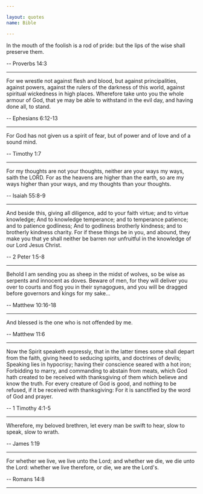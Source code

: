```yaml
---

layout: quotes 
name: Bible 

---
```


In the mouth of the foolish is a rod of pride: but the lips of the wise shall preserve them. <br>

-- Proverbs 14:3

---

For we wrestle not against flesh and blood, but against principalities, against powers, against the rulers of the darkness of this world, against spiritual wickedness in high places. Wherefore take unto you the whole armour of God, that ye may be able to withstand in the evil day, and having done all, to stand.<br>

-- Ephesians 6:12-13

---

For God has not given us a spirit of fear, but of power and of love and of a sound mind.<br>

-- Timothy 1:7 

---

For my thoughts are not your thoughts, neither are your ways my ways, saith the LORD. For as the heavens are higher than the earth, so are my ways higher than your ways, and my thoughts than your thoughts.

-- Isaiah 55:8-9

---

And beside this, giving all diligence, add to your faith virtue; and to virtue knowledge; And to knowledge temperance; and to temperance patience; and to patience godliness; And to godliness brotherly kindness; and to brotherly kindness charity. For if these things be in you, and abound, they make you that ye shall neither be barren nor unfruitful in the knowledge of our Lord Jesus Christ.

-- 2 Peter 1:5-8

---

Behold I am sending you as sheep in the midst of wolves, so be wise as serpents and innocent as doves. Beware of men, for they will deliver you over to courts and flog you in their synagogues, and you will be dragged before governors and kings for my sake...

-- Matthew 10:16-18

---

And blessed is the one who is not offended by me.

-- Matthew 11:6

---

Now the Spirit speaketh expressly, that in the latter times some shall depart from the faith, giving heed to seducing spirits, and doctrines of devils;
Speaking lies in hypocrisy; having their conscience seared with a hot iron;
Forbidding to marry, and commanding to abstain from meats, which God hath created to be received with thanksgiving of them which believe and know the truth.
For every creature of God is good, and nothing to be refused, if it be received with thanksgiving:
For it is sanctified by the word of God and prayer.

-- 1 Timothy 4:1-5

---

Wherefore, my beloved brethren, let every man be swift to hear, slow to speak, slow to wrath.

-- James 1:19

---

For whether we live, we live unto the Lord; and whether we die, we die unto the Lord: whether we live therefore, or die, we are the Lord's.

-- Romans 14:8

---




